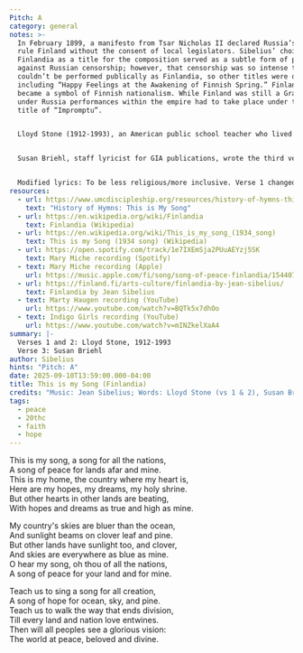 ```yaml
---
Pitch: A
category: general
notes: >-
  In February 1899, a manifesto from Tsar Nicholas II declared Russia’s right to
  rule Finland without the consent of local legislators. Sibelius’ choice of
  Finlandia as a title for the composition served as a subtle form of protest
  against Russian censorship; however, that censorship was so intense that it
  couldn’t be performed publically as Finlandia, so other titles were devised
  including “Happy Feelings at the Awakening of Finnish Spring.” Finlandia
  became a symbol of Finnish nationalism. While Finland was still a Grand Duchy
  under Russia performances within the empire had to take place under the covert
  title of “Impromptu”.


  Lloyd Stone (1912-1993), an American public school teacher who lived in Hawaii, authored 10 books of poetry and two children’s books. He wrote the first two stanzas of “This Is My Song” for its inclusion in the collection, Sing a Tune (1934). During the brief time of peace between two world wars, it was a song of hope for all nations—“for lands afar and mine.”


  Susan Briehl, staff lyricist for GIA publications, wrote the third verse for Marty Haugen's arrangement.


  Modified lyrics: To be less religious/more inclusive. Verse 1 changed “O God of all the nations” to “A song for all the nations”. Verse 2 changed “God” to “Thou”. Verse 3 changed “O God of all creation” to “A song for all creation” and “Your glorious vision” to “a glorious vision”. 
resources:
  - url: https://www.umcdiscipleship.org/resources/history-of-hymns-this-is-my-song
    text: "History of Hymns: This is My Song"
  - url: https://en.wikipedia.org/wiki/Finlandia
    text: Finlandia (Wikipedia)
  - url: https://en.wikipedia.org/wiki/This_is_my_song_(1934_song)
    text: This is my Song (1934 song) (Wikipedia)
  - url: https://open.spotify.com/track/1e7IXEmSja2PUuAEYzj5SK
    text: Mary Miche recording (Spotify)
  - text: Mary Miche recording (Apple)
    url: https://music.apple.com/fi/song/song-of-peace-finlandia/1544077700
  - url: https://finland.fi/arts-culture/finlandia-by-jean-sibelius/
    text: Finlandia by Jean Sibelius
  - text: Marty Haugen recording (YouTube)
    url: https://www.youtube.com/watch?v=BQTk5x7dhOo
  - text: Indigo Girls recording (YouTube)
    url: https://www.youtube.com/watch?v=mINZkelXaA4
summary: |-
  Verses 1 and 2: Lloyd Stone, 1912-1993
  Verse 3: Susan Briehl
author: Sibelius
hints: "Pitch: A"
date: 2025-09-10T13:59:00.000-04:00
title: This is my Song (Finlandia)
credits: "Music: Jean Sibelius; Words: Lloyd Stone (vs 1 & 2), Susan Briehl (vs 3)"
tags:
  - peace
  - 20thc
  - faith
  - hope
---
```

This is my song, a song for all the nations,\
A song of peace for lands afar and mine.\
This is my home, the country where my heart is,\
Here are my hopes, my dreams, my holy shrine.\
But other hearts in other lands are beating,\
With hopes and dreams as true and high as mine.  

My country's skies are bluer than the ocean,\
And sunlight beams on clover leaf and pine.\
But other lands have sunlight too, and clover,\
And skies are everywhere as blue as mine.\
O hear my song, oh thou of all the nations,\
A song of peace for your land and for mine.  

Teach us to sing a song for all creation,\
A song of hope for ocean, sky, and pine.\
Teach us to walk the way that ends division,\
Till every land and nation love entwines.\
Then will all peoples see a glorious vision:\
The world at peace, beloved and divine.
